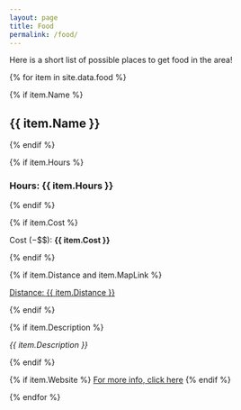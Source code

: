 ```yaml
---
layout: page
title: Food
permalink: /food/
---
```


<p>Here is a short list of possible places to get food in the area!</p>

<div id="food">

{% for item in site.data.food %}

<div id="place">
{% if item.Name %}
    <h2>{{ item.Name }}</h2>
{% endif %}

{% if item.Hours %}
    <h3>Hours: {{ item.Hours }}</h3>
{% endif %}

{% if item.Cost %}
    <p>Cost ($-$$$): <strong>{{ item.Cost }}</strong></p>
{% endif %}

{% if item.Distance and item.MapLink %}
    <a href=" {{ item.MapLink }} " target="blank" ><p>Distance: {{ item.Distance }}</p></a>
{% endif %}

{% if item.Description %}
    <p id="activity_desc"><i>{{ item.Description }}</i></p>
{% endif %}

{% if item.Website %}
    <a href="{{ item.Website }}" target="blank">For more info, click here</a>
{% endif %}

</div>

{% endfor %}

</div>
